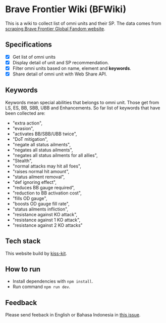# Brave Frontier Wiki (BFWiki)

This is a wiki to collect list of omni units and their SP. The data comes from [scraping Brave Frontier Global Fandom website](https://github.com/satyakresna/scraping-bravefrontier).

## Specifications

- [x] Get list of omni units
- [x] Display detail of unit and SP recommendation.
- [x] Filter omni units based on name, element and **keywords**.
- [x] Share detail of omni unit with Web Share API.

## Keywords

Keywords mean special abilities that belongs to omni unit. Those get from LS, ES, BB, SBB, UBB and Enhancements. So far list of keywords that have been collected are:

- "extra action", 
- "evasion", 
- "activates BB/SBB/UBB twice",
- "DoT mitigation", 
- "negate all status ailments",
- "negates all status ailments",
- "negates all status ailments for all allies",
- "Stealth", 
- "normal attacks may hit all foes",
- "raises normal hit amount", 
- "status ailment removal",
- "def ignoring effect",
- "reduces BB gauge required",
- "reduction to BB activation cost",
- "fills OD gauge",
- "boosts OD gauge fill rate",
- "status ailments infliction",
- "resistance against KO attack",
- "resistance against 1 KO attack",
- "resistance against 2 KO attacks"

## Tech stack

This website build by [kiss-kit](https://github.com/satyakresna/kiss-kit).

## How to run

- Install dependencies with `npm install`.
- Run command `npm run dev`.

## Feedback

Please send feeback in English or Bahasa Indonesia in [this issue](https://github.com/satyakresna/bfwiki/issues).